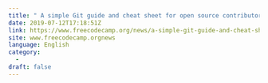 ```yaml
---
title: " A simple Git guide and cheat sheet for open source contributors "
date: 2019-07-12T17:18:51Z
link: https://www.freecodecamp.org/news/a-simple-git-guide-and-cheat-sheet-for-open-source-contributors/?utm_medium=RSS&utm_source=news.12bit.vn
site: www.freecodecamp.orgnews
language: English
category:
  -   
draft: false
---
```

